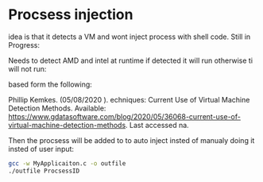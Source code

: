 # Procsess injection
idea is that it detects a VM and wont inject process with shell code. 
Still in Progress:

Needs to detect AMD and intel at runtime if detected it will run otherwise ti will not run:

based form the following:

Phillip Kemkes. (05/08/2020 ). echniques: Current Use of Virtual Machine Detection Methods. Available: https://www.gdatasoftware.com/blog/2020/05/36068-current-use-of-virtual-machine-detection-methods. Last accessed na.


Then the procsess will be added to to auto inject insted of manualy doing it insted of user input:

```bash
gcc -w MyApplicaiton.c -o outfile 
./outfile ProcsessID
````
